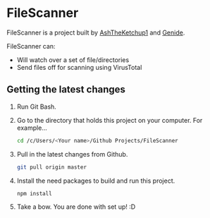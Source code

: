 # FileScanner

FileScanner is a project built by [AshTheKetchup1](https://github.com/AshTheKetchup1) and [Genide](https://github.com/Genide). 

FileScanner can:
- Will watch over a set of file/directories
- Send files off for scanning using VirusTotal

## Getting the latest changes
1. Run Git Bash.

2. Go to the directory that holds this project on your computer. For example...
    ```sh
    cd /c/Users/<Your name>/Github Projects/FileScanner
    ```
3. Pull in the latest changes from Github.
    ```sh
    git pull origin master
    ```
4. Install the need packages to build and run this project.
    ```sh
    npm install
    ```
5. Take a bow. You are done with set up! :D
